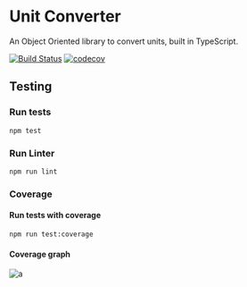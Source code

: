 # Unit Converter

An Object Oriented library to convert units, built in TypeScript.

[![Build Status](https://travis-ci.org/baspeeters/unit-converter.svg?branch=master)](https://travis-ci.org/baspeeters/unit-converter)  [![codecov](https://codecov.io/gh/baspeeters/unit-converter/branch/master/graph/badge.svg)](https://codecov.io/gh/baspeeters/unit-converter)

## Testing

### Run tests
```
npm test
```

### Run Linter
```
npm run lint
```

### Coverage

#### Run tests with coverage
```
npm run test:coverage
```

#### Coverage graph
![a](https://codecov.io/gh/baspeeters/unit-converter/branch/master/graphs/sunburst.svg)
